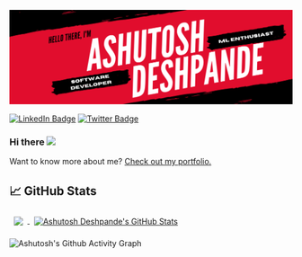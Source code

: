 ![Ashutosh Deshpande's GitHub Banner](./assets/banner.png)

[![LinkedIn Badge](https://img.shields.io/badge/LinkedIn-Profile-informational?style=flat&logo=linkedin&logoColor=white&color=0D76A8)](https://www.linkedin.com/in/ashutoshdeshpande98/)
[![Twitter Badge](https://img.shields.io/badge/Twitter-Profile-informational?style=flat&logo=twitter&logoColor=white&color=1CA2F1)](https://twitter.com/ashu98_)

### Hi there <a href="https://daemonstark.github.io/"><img src="https://media.giphy.com/media/hvRJCLFzcasrR4ia7z/giphy.gif" width="25px"></a>


Want to know more about me? [Check out my portfolio.](https://daemonstark.github.io/)






## 📈 GitHub Stats

<a href="https://github.com/DaemonStark">
  <img align="center" style="margin:0.5rem" src="https://github-readme-stats.vercel.app/api/top-langs/?username=DaemonStark&hide=html,css&title_color=f3b745&text_color=fff&icon_color=f3b745&bg_color=14171A" />
</a>

<a href="https://github.com/DaemonStark">
  <img align="center" style="margin:0.5rem" src="https://github-readme-stats.vercel.app/api?username=DaemonStark&show_icons=true&line_height=27&count_private=true&title_color=f3b745&text_color=fff&icon_color=fff&bg_color=14171A" alt="Ashutosh Deshpande's GitHub Stats" />
</a>

![Ashutosh's Github Activity Graph](https://activity-graph.herokuapp.com/graph?username=DaemonStark&theme=dracula&layout=compact&title_color=FF69B4&hide_border=true&area=true)
